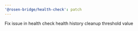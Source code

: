 ```yaml
---
'@rosen-bridge/health-check': patch
---
```


Fix issue in health check health history cleanup threshold value
